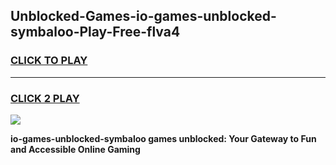 
## Unblocked-Games-io-games-unblocked-symbaloo-Play-Free-flva4
<h3>
<a href="https://premium76.site?title=io-games-unblocked-symbaloo&ref=23A">CLICK TO PLAY</a></h3>
<hr>

<h3>
<a href="https://premium76.site?title=io-games-unblocked-symbaloo&ref=23A">CLICK 2 PLAY</a>
  
</h3>

<a href="https://premium76.site?title=io-games-unblocked-symbaloo&ref=23A"><img src="https://clearcache.store/games.png"></a>


**io-games-unblocked-symbaloo games unblocked: Your Gateway to Fun and Accessible Online Gaming**
